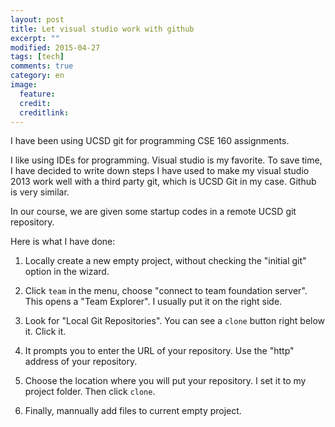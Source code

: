 ```yaml
---
layout: post
title: Let visual studio work with github
excerpt: ""
modified: 2015-04-27
tags: [tech]
comments: true
category: en
image:
  feature: 
  credit: 
  creditlink: 
---
```

I have been using UCSD git for programming CSE 160 assignments.

I like using IDEs for programming. Visual studio is my favorite. To save time, I have decided to write down steps I have used to make 
my visual studio 2013 work well with a third party git, which is UCSD Git in my case. Github is very similar.

In our course, we are given some startup codes in a remote UCSD git repository.

Here is what I have done:

1. Locally create a new empty project, without checking the "initial git" option in the wizard. 

2. Click `team` in the menu, choose "connect to team foundation server".  This opens a "Team Explorer". I usually put it on the right side.

3. Look for "Local Git Repositories". You can see a `clone` button right below it. Click it.

4. It prompts you to enter the URL of your repository. Use the "http" address of your repository. 

5. Choose the location where you will put your repository. I set it to my project folder. Then click `clone`.

6. Finally, mannually add files to current empty project. 


